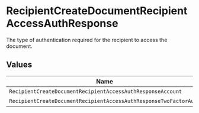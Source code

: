 # RecipientCreateDocumentRecipientAccessAuthResponse

The type of authentication required for the recipient to access the document.


## Values

| Name                                                              | Value                                                             |
| ----------------------------------------------------------------- | ----------------------------------------------------------------- |
| `RecipientCreateDocumentRecipientAccessAuthResponseAccount`       | ACCOUNT                                                           |
| `RecipientCreateDocumentRecipientAccessAuthResponseTwoFactorAuth` | TWO_FACTOR_AUTH                                                   |